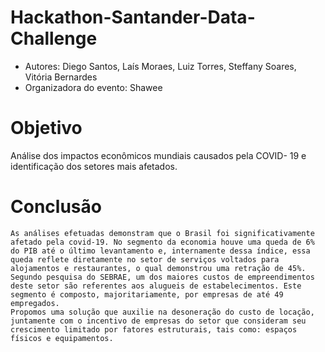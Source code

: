 # Hackathon-Santander-Data-Challenge

* Autores: Diego Santos, Laís Moraes, Luiz Torres, Steffany Soares, Vitória Bernardes
* Organizadora do evento: Shawee

# Objetivo 
Análise dos impactos econômicos mundiais causados pela COVID- 19 e identificação dos setores mais afetados. 


# Conclusão
    As análises efetuadas demonstram que o Brasil foi significativamente afetado pela covid-19. No segmento da economia houve uma queda de 6% do PIB até o último levantamento e, internamente dessa índice, essa queda reflete diretamente no setor de serviços voltados para alojamentos e restaurantes, o qual demonstrou uma retração de 45%. 
    Segundo pesquisa do SEBRAE, um dos maiores custos de empreendimentos deste setor são referentes aos alugueis de estabelecimentos. Este segmento é composto, majoritariamente, por empresas de até 49 empregados.
    Propomos uma solução que auxilie na desoneração do custo de locação, juntamente com o incentivo de empresas do setor que consideram seu crescimento limitado por fatores estruturais, tais como: espaços físicos e equipamentos.
